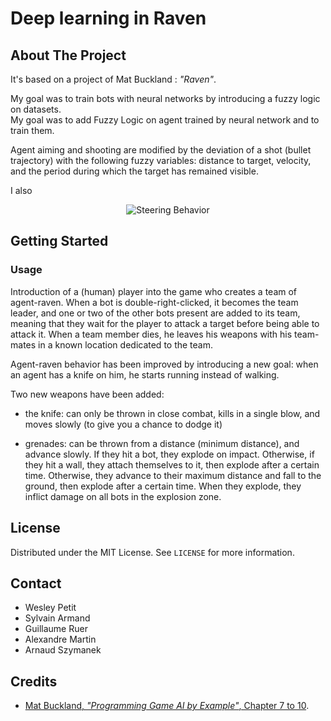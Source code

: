 # Deep learning in Raven
## About The Project
It's based on a project of Mat Buckland : *"Raven"*.  

My goal was to train bots with neural networks by introducing a fuzzy logic on datasets.  
My goal was to add Fuzzy Logic on agent trained by neural network and to train them.  

Agent aiming and shooting are modified by the deviation of a shot (bullet trajectory) with the following fuzzy variables: distance to target, velocity, and the period during which the target has remained visible.

I also

<p align="center">
  <img src="assets/1-steering-behavior.png" alt="Steering Behavior" />
</p>

## Getting Started
### Usage

Introduction of a (human) player into the game who creates a team of agent-raven. When a bot is double-right-clicked, it becomes the team leader, and one or two of the other bots present are added to its team, meaning that they wait for the player to attack a target before being able to attack it. When a team member dies, he leaves his weapons with his team-mates in a known location dedicated to the team.

Agent-raven behavior has been improved by introducing a new goal: when an agent has a knife on him, he starts running instead of walking.

Two new weapons have been added:
   - the knife: can only be thrown in close combat, kills in a single blow, and moves slowly (to give you a chance to dodge it)

   - grenades: can be thrown from a distance (minimum distance), and advance slowly. If they hit a bot, they explode on impact. 
     Otherwise, if they hit a wall, they attach themselves to it, then explode after a certain time.
     Otherwise, they advance to their maximum distance and fall to the ground, then explode after a certain time. 
     When they explode, they inflict damage on all bots in the explosion zone.



## License
Distributed under the MIT License. See `LICENSE` for more information.

## Contact
- Wesley Petit
- Sylvain Armand
- Guillaume Ruer
- Alexandre Martin
- Arnaud Szymanek

## Credits
- [Mat Buckland, *"Programming Game AI by Example"*, Chapter 7 to 10](http://www.ai-junkie.com/books/toc_pgaibe.html).
